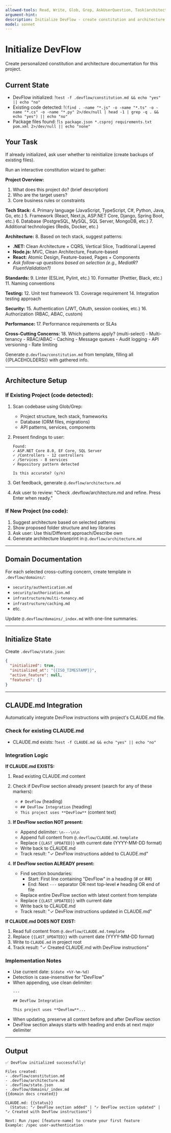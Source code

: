 ```yaml
---
allowed-tools: Read, Write, Glob, Grep, AskUserQuestion, Task(architect)
argument-hint:
description: Initialize DevFlow - create constitution and architecture documentation
model: sonnet
---
```


# Initialize DevFlow

Create personalized constitution and architecture documentation for this project.

## Current State

- DevFlow initialized: !`test -f .devflow/constitution.md && echo "yes" || echo "no"`
- Existing code detected: !`(find . -name "*.js" -o -name "*.ts" -o -name "*.cs" -o -name "*.py" 2>/dev/null | head -1 | grep -q . && echo "yes") || echo "no"`
- Package files found: !`ls package.json *.csproj requirements.txt pom.xml 2>/dev/null || echo "none"`

## Your Task

If already initialized, ask user whether to reinitialize (create backups of existing files).

Run an interactive constitution wizard to gather:

**Project Overview:**
1. What does this project do? (brief description)
2. Who are the target users?
3. Core business rules or constraints

**Tech Stack:**
4. Primary language (JavaScript, TypeScript, C#, Python, Java, Go, etc.)
5. Framework (React, Next.js, ASP.NET Core, Django, Spring Boot, etc.)
6. Database (PostgreSQL, MySQL, SQL Server, MongoDB, etc.)
7. Additional technologies (Redis, Docker, etc.)

**Architecture:**
8. Based on tech stack, suggest patterns:
   - **.NET:** Clean Architecture + CQRS, Vertical Slice, Traditional Layered
   - **Node.js:** MVC, Clean Architecture, Feature-based
   - **React:** Atomic Design, Feature-based, Pages + Components
   - *Ask follow-up questions based on selection (e.g., MediatR? FluentValidation?)*

**Standards:**
9. Linter (ESLint, Pylint, etc.)
10. Formatter (Prettier, Black, etc.)
11. Naming conventions

**Testing:**
12. Unit test framework
13. Coverage requirement
14. Integration testing approach

**Security:**
15. Authentication (JWT, OAuth, session cookies, etc.)
16. Authorization (RBAC, ABAC, custom)

**Performance:**
17. Performance requirements or SLAs

**Cross-Cutting Concerns:**
18. Which patterns apply? (multi-select)
    - Multi-tenancy
    - RBAC/ABAC
    - Caching
    - Message queues
    - Audit logging
    - API versioning
    - Rate limiting

Generate `@.devflow/constitution.md` from template, filling all {{PLACEHOLDERS}} with gathered info.

---

## Architecture Setup

### If Existing Project (code detected):

1. Scan codebase using Glob/Grep:
   - Project structure, tech stack, frameworks
   - Database (ORM files, migrations)
   - API patterns, services, components

2. Present findings to user:
   ```
   Found:
   ✓ ASP.NET Core 8.0, EF Core, SQL Server
   ✓ /Controllers - 12 controllers
   ✓ /Services - 8 services
   ✓ Repository pattern detected

   Is this accurate? (y/n)
   ```

3. Get feedback, generate `@.devflow/architecture.md`

4. Ask user to review: "Check .devflow/architecture.md and refine. Press Enter when ready."

### If New Project (no code):

1. Suggest architecture based on selected patterns
2. Show proposed folder structure and key libraries
3. Ask user: Use this/Different approach/Describe own
4. Generate architecture blueprint in `@.devflow/architecture.md`

---

## Domain Documentation

For each selected cross-cutting concern, create template in `.devflow/domains/`:
- `security/authentication.md`
- `security/authorization.md`
- `infrastructure/multi-tenancy.md`
- `infrastructure/caching.md`
- etc.

Update `@.devflow/domains/_index.md` with one-line summaries.

---

## Initialize State

Create `.devflow/state.json`:
```json
{
  "initialized": true,
  "initialized_at": "{{ISO_TIMESTAMP}}",
  "active_feature": null,
  "features": {}
}
```

---

## CLAUDE.md Integration

Automatically integrate DevFlow instructions with project's CLAUDE.md file.

### Check for existing CLAUDE.md

- CLAUDE.md exists: !`test -f CLAUDE.md && echo "yes" || echo "no"`

### Integration Logic

**If CLAUDE.md EXISTS:**

1. Read existing CLAUDE.md content
2. Check if DevFlow section already present (search for any of these markers):
   - `# DevFlow` (heading)
   - `## DevFlow Integration` (heading)
   - `This project uses **DevFlow**` (content text)

3. **If DevFlow section NOT present:**
   - Append delimiter: `\n---\n\n`
   - Append full content from `@.devflow/CLAUDE.md.template`
   - Replace `{{LAST_UPDATED}}` with current date (YYYY-MM-DD format)
   - Write back to CLAUDE.md
   - Track result: "✓ DevFlow instructions added to CLAUDE.md"

4. **If DevFlow section ALREADY present:**
   - Find section boundaries:
     - Start: First line containing "DevFlow" in a heading (# or ##)
     - End: Next `---` separator OR next top-level `#` heading OR end of file
   - Replace entire DevFlow section with latest content from template
   - Replace `{{LAST_UPDATED}}` with current date
   - Write back to CLAUDE.md
   - Track result: "✓ DevFlow instructions updated in CLAUDE.md"

**If CLAUDE.md DOES NOT EXIST:**

1. Read full content from `@.devflow/CLAUDE.md.template`
2. Replace `{{LAST_UPDATED}}` with current date (YYYY-MM-DD format)
3. Write to `CLAUDE.md` in project root
4. Track result: "✓ Created CLAUDE.md with DevFlow instructions"

### Implementation Notes

- Use current date: `$(date +%Y-%m-%d)`
- Detection is case-insensitive for "DevFlow"
- When appending, use clean delimiter:
  ```
  ---

  ## DevFlow Integration

  This project uses **DevFlow**...
  ```
- When updating, preserve all content before and after DevFlow section
- DevFlow section always starts with heading and ends at next major delimiter

---

## Output

```
✅ DevFlow initialized successfully!

Files created:
- .devflow/constitution.md
- .devflow/architecture.md
- .devflow/state.json
- .devflow/domains/_index.md
{{domain docs created}}

CLAUDE.md: {{status}}
  (Status: "✓ DevFlow section added" | "✓ DevFlow section updated" | "✓ Created with DevFlow instructions")

Next: Run /spec [feature-name] to create your first feature
Example: /spec user-authentication
```
